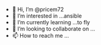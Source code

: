- 👋 Hi, I’m @pricem72
- 👀 I’m interested in ...ansible
- 🌱 I’m currently learning ...to fly
- 💞️ I’m looking to collaborate on ...
- 📫 How to reach me ...

<!---
pricem72/pricem72 is a ✨ special ✨ repository because its `README.md` (this file) appears on your GitHub profile.
You can click the Preview link to take a look at your changes.
--->
